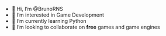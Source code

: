 - 👋 Hi, I’m @BrunoRNS
- 👀 I’m interested in Game Development
- 🌱 I’m currently learning Python
- 💞️ I’m looking to collaborate on **free** games and game engines


<!---
BrunoRNS/BrunoRNS is a ✨ special ✨ repository because its `README.md` (this file) appears on your GitHub profile.
You can click the Preview link to take a look at your changes.
--->
